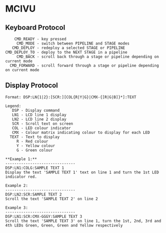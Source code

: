 MCIVU
=====

Keyboard Protocol
----------------------------------------
        CMD_READY - key pressed
         CMD_MODE - switch between PIPELINE and STAGE modes
       CMD_DEPLOY - redeploy a selected STAGE or PIPELINE
    CMD_DEPLOY_TO - deploy to the NEXT STAGE in a pipeline
         CMD_BACK - scroll back through a stage or pipeline depending on current mode
      CMD_FORWARD - scroll forward through a stage or pipeline depending on current mode


Display Protocol
----------------------------------------
    Format: DSP:LN{1|2}:[SCR:][COL{R|Y|G}|CMX-{[R|G|B]}*]:TEXT

    Legend:
       DSP - Display command
       LN1 - LCD line 1 display
       LN2 - LCD line 2 display
       SCR - Scroll text on screen
       COL - LED colour indicator
       CMX - Colour matrix indicating colour to display for each LED
      TEXT - Text to display
         R - Red colour
         Y - Yellow colour
         G - Green colour
         
    **Example 1:**
    -------------------------------
    DSP:LN1:COLG:SAMPLE TEXT 1
    Display the text 'SAMPLE TEXT 1' text on line 1 and turn the 1st LED indicator red.
    
    Example 2: 
    -------------------------------
    DSP:LN2:SCR:SAMPLE TEXT 2
    Scroll the text 'SAMPLE TEXT 2' on line 2
    
    Example 3:
    -------------------------------
    DSP:LN1:SCR:CMX-GGGY:SAMPLE TEXT 3
    Scroll the text 'SAMPLE TEXT 3' on line 1, turn the 1st, 2nd, 3rd and 4th LEDs Green, Green, Green and Yellow respectively
